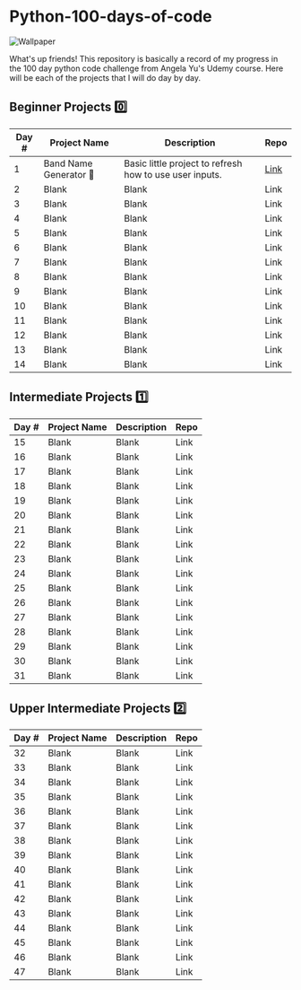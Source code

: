 # Python-100-days-of-code

![Wallpaper](https://rare-gallery.com/mocahbig/87639-python-code-computer-programming-logo-hd-4k.jpg)

What's up friends! This repository is basically a record of my progress in the 100 day python code challenge from Angela Yu's Udemy course. Here will be each of the projects that I will do day by day.

## **Beginner Projects 0️⃣**

| Day #         | Project Name         | Description   | Repo          |
| ------------- | -------------        | ------------- | ------------- |
| 1             | Band Name Generator 🥁 | Basic little project to refresh how to use user inputs.  | [Link](https://github.com/emmoscript/Python-100-days-of-code/blob/61f8e6947373690198a44deb77e1fbcb637e6a58/Beginner/Day%201/main.py)  |
| 2             | Blank         | Blank  | Link  |
| 3             | Blank         | Blank  | Link  |
| 4             | Blank         | Blank  | Link  |
| 5             | Blank         | Blank  | Link  |
| 6             | Blank         | Blank  | Link  |
| 7             | Blank         | Blank  | Link  |
| 8             | Blank         | Blank  | Link  |
| 9             | Blank         | Blank  | Link  |
| 10            | Blank         | Blank  | Link  |
| 11            | Blank         | Blank  | Link  |
| 12            | Blank         | Blank  | Link  |
| 13            | Blank         | Blank  | Link  |
| 14            | Blank         | Blank  | Link  |

## **Intermediate Projects 1️⃣**

| Day #         | Project Name         | Description   | Repo          |
| ------------- | -------------        | ------------- | ------------- |
| 15            | Blank                | Blank         | Link          |
| 16            | Blank                | Blank         | Link          |
| 17            | Blank                | Blank         | Link          |
| 18            | Blank                | Blank         | Link          |
| 19            | Blank                | Blank         | Link          |
| 20            | Blank                | Blank         | Link          |
| 21            | Blank                | Blank         | Link          |
| 22            | Blank                | Blank         | Link          |
| 23            | Blank                | Blank         | Link          |
| 24            | Blank                | Blank         | Link          |
| 25            | Blank                | Blank         | Link          |
| 26            | Blank                | Blank         | Link          |
| 27            | Blank                | Blank         | Link          |
| 28            | Blank                | Blank         | Link          |
| 29            | Blank                | Blank         | Link          |
| 30            | Blank                | Blank         | Link          |
| 31            | Blank                | Blank         | Link          |

## **Upper Intermediate Projects 2️⃣**

| Day #         | Project Name         | Description   | Repo          |
| ------------- | -------------        | ------------- | ------------- |
| 32            | Blank                | Blank         | Link          |
| 33            | Blank                | Blank         | Link          |
| 34            | Blank                | Blank         | Link          |
| 35            | Blank                | Blank         | Link          |
| 36            | Blank                | Blank         | Link          |
| 37            | Blank                | Blank         | Link          |
| 38            | Blank                | Blank         | Link          |
| 39            | Blank                | Blank         | Link          |
| 40            | Blank                | Blank         | Link          |
| 41            | Blank                | Blank         | Link          |
| 42            | Blank                | Blank         | Link          |
| 43            | Blank                | Blank         | Link          |
| 44            | Blank                | Blank         | Link          |
| 45            | Blank                | Blank         | Link          |
| 46            | Blank                | Blank         | Link          |
| 47            | Blank                | Blank         | Link          |
